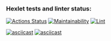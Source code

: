 ### Hexlet tests and linter status:

[![Actions Status](https://github.com/BuHHuTTyx/frontend-project-lvl1/workflows/hexlet-check/badge.svg)](https://github.com/BuHHuTTyx/frontend-project-lvl1/actions)
[![Maintainability](https://api.codeclimate.com/v1/badges/b4282b93681cc52fdddb/maintainability)](https://codeclimate.com/github/BuHHuTTyx/frontend-project-lvl1/maintainability)
[![Lint](https://github.com/BuHHuTTyx/frontend-project-lvl1/workflows/Lint/badge.svg)](https://github.com/BuHHuTTyx/frontend-project-lvl1/actions)

[![asciicast](https://asciinema.org/a/pdi3gU2FBPLzsIHTt7vsU44c8.svg)](https://asciinema.org/a/pdi3gU2FBPLzsIHTt7vsU44c8)
[![asciicast](https://asciinema.org/a/463764.svg)](https://asciinema.org/a/463764)
